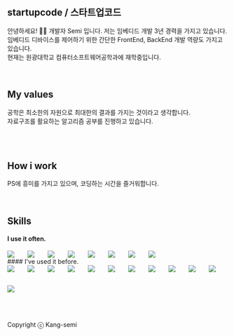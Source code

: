 ## startupcode / 스타트업코드
안녕하세요! 🙋‍♂️ 개발자 Semi 입니다. 저는 임베디드 개발 3년 경력을 가지고 있습니다. 임베디드 디바이스를 제어하기 위한 간단한 FrontEnd, BackEnd 개발 역량도 가지고 있습니다. <br />
현재는 원광대학교 컴퓨터소프트웨어공학과에 재학중입니다. 
<br />
<br />
<br />
## My values
공학은 최소한의 자원으로 최대한의 결과를 가지는 것이라고 생각합니다. <br />
자료구조를 활요하는 알고리즘 공부를 진행하고 있습니다. <br />
<br />
<br />
<br />
## How i work
PS에 흥미를 가지고 있으며, 코딩하는 시간을 즐거워합니다.
<br />
<br />
<br />
## Skills
#### I use it often.
<div style="display:flex;gap:30px;flex-wrap:wrap;">
<img src="https://img.shields.io/badge/js-F7DF1E?style=for-the-badge&logo=javascript&logoColor=black">
<img src="https://img.shields.io/badge/ts-3178C6?style=for-the-badge&logo=typescript&logoColor=white">
<img src="https://img.shields.io/badge/express-000000?style=for-the-badge&logo=express&logoColor=white">
<img src="https://img.shields.io/badge/nestjs-E0234E?style=for-the-badge&logo=nestjs&logoColor=white">
<img src="https://img.shields.io/badge/react-61DAFB?style=for-the-badge&logo=react&logoColor=black">
<img src="https://img.shields.io/badge/MySQL-4479A1?style=for-the-badge&logo=mysql&logoColor=white">
<img src="https://img.shields.io/badge/Babel-F9DC3E?style=for-the-badge&logo=Babel&logoColor=black">
<img src="https://img.shields.io/badge/Webpack-8DD6F9?style=for-the-badge&logo=Webpack&logoColor=black">
</div>
#### I've used it before.
<div style="display:flex;gap:30px;flex-wrap:wrap;">
<img src="https://img.shields.io/badge/Android-3DDC84?style=for-the-badge&logo=android&logoColor=white">
<img src="https://img.shields.io/badge/iOS-000000?style=for-the-badge&logo=iOS&logoColor=white">
<img src="https://img.shields.io/badge/Java-007396?style=for-the-badge&logo=Java&logoColor=white">
<img src="https://img.shields.io/badge/Kotlin-7F52FF?style=for-the-badge&logo=Kotlin&logoColor=white">
<img src="https://img.shields.io/badge/Swift-F05138?style=for-the-badge&logo=Swift&logoColor=white">
<img src="https://img.shields.io/badge/Docker-2496ED?style=for-the-badge&logo=Docker&logoColor=white">
<img src="https://img.shields.io/badge/Kubernetes-326CE5?style=for-the-badge&logo=Kubernetes&logoColor=white">
<img src="https://img.shields.io/badge/Jenkins-D24939?style=for-the-badge&logo=Jenkins&logoColor=white">
<img src="https://img.shields.io/badge/Elasticsearch-005571?style=for-the-badge&logo=Elasticsearch&logoColor=white">
<img src="https://img.shields.io/badge/Logstash-005571?style=for-the-badge&logo=Logstash&logoColor=white">
<img src="https://img.shields.io/badge/kibana-005571?style=for-the-badge&logo=Kibana&logoColor=white">
<img src="https://img.shields.io/badge/AWS-232F3E?style=for-the-badge&logo=amazonaws&logoColor=white">
</div>
<br />
<br />
<br />

Copyright ⓒ Kang-semi
